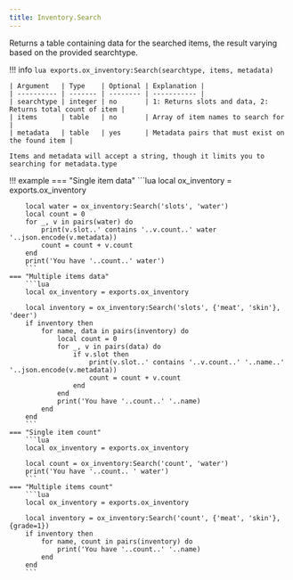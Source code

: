 ```yaml
---
title: Inventory.Search
---
```

Returns a table containing data for the searched items, the result varying based on the provided searchtype.

!!! info
	```lua
	exports.ox_inventory:Search(searchtype, items, metadata)
	```

	| Argument   | Type    | Optional | Explanation |
	| ---------- | ------- | -------- | ----------- |
	| searchtype | integer | no       | 1: Returns slots and data, 2: Returns total count of item |
	| items      | table   | no       | Array of item names to search for |
	| metadata   | table   | yes      | Metadata pairs that must exist on the found item |
	
	Items and metadata will accept a string, though it limits you to searching for metadata.type


!!! example
	=== "Single item data"
		```lua
		local ox_inventory = exports.ox_inventory

		local water = ox_inventory:Search('slots', 'water')
		local count = 0
		for _, v in pairs(water) do
			print(v.slot..' contains '..v.count..' water '..json.encode(v.metadata))
			count = count + v.count
		end
		print('You have '..count..' water')
		```
	=== "Multiple items data"
		```lua
		local ox_inventory = exports.ox_inventory

		local inventory = ox_inventory:Search('slots', {'meat', 'skin'}, 'deer')
		if inventory then
			for name, data in pairs(inventory) do
				local count = 0
				for _, v in pairs(data) do
					if v.slot then
						print(v.slot..' contains '..v.count..' '..name..' '..json.encode(v.metadata))
						count = count + v.count
					end
				end
				print('You have '..count..' '..name)
			end
		end
		```
	=== "Single item count"
		```lua
		local ox_inventory = exports.ox_inventory

		local count = ox_inventory:Search('count', 'water')
		print('You have '..count.. ' water')
		```
	=== "Multiple items count"
		```lua
		local ox_inventory = exports.ox_inventory

		local inventory = ox_inventory:Search('count', {'meat', 'skin'}, {grade=1})
		if inventory then
			for name, count in pairs(inventory) do
				print('You have '..count..' '..name)
			end
		end
		```
